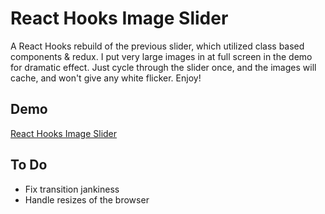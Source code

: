 # React Hooks Image Slider

A React Hooks rebuild of the previous slider, which utilized class based components & redux. I put very large images in at full screen in the demo for dramatic effect. Just cycle through the slider once, and the images will cache, and won't give any white flicker. Enjoy!

## Demo

[React Hooks Image Slider](https://dzuz14.github.io/react-hooks-image-slider/)

## To Do

- Fix transition jankiness
- Handle resizes of the browser
